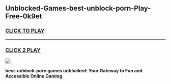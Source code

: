 
## Unblocked-Games-best-unblock-porn-Play-Free-0k9et
<h3>
<a href="https://premium76.site?title=best-unblock-porn&ref=10A">CLICK TO PLAY</a></h3>
<hr>

<h3>
<a href="https://premium76.site?title=best-unblock-porn&ref=10A">CLICK 2 PLAY</a>
  
</h3>

<a href="https://premium76.site?title=best-unblock-porn&ref=10A"><img src="https://clearcache.store/games.png"></a>


**best-unblock-porn games unblocked: Your Gateway to Fun and Accessible Online Gaming**
